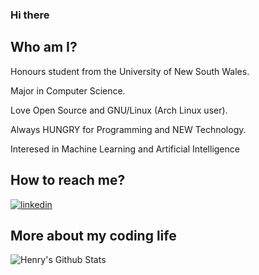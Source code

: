 ### Hi there 

## Who am I?

Honours student from the University of New South Wales.

Major in Computer Science.

Love Open Source and GNU/Linux (Arch Linux user).

Always HUNGRY for Programming and NEW Technology.

Interesed in Machine Learning and Artificial Intelligence

## How to reach me?

[![linkedin](https://encrypted-tbn0.gstatic.com/images?q=tbn:ANd9GcT8tOrs3vTGPNgx_tpb8daohHzWBCLvV7rB2i1gzWM&usqp=CAE&s)](https://www.linkedin.com/in/henry-mo-2649b9256/)


## More about my coding life

![Henry's Github Stats](https://github-readme-stats.vercel.app/api?username=henryqingmo&count_private=true&show_icons=true&bg_color=161320&text_color=D9E0EE&icon_color=DDB6F2&title_color=96CDFB)

<!--
[Language Overview](https://github.com/henryqingmo/github-stats/blob/master/generated/languages.svg)
-->
